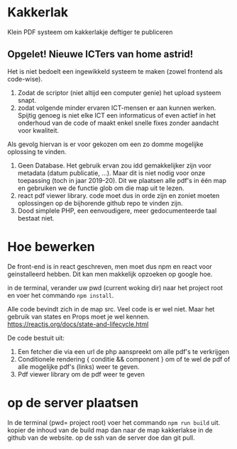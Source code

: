 # Kakkerlak
Klein PDF systeem om kakkerlakje deftiger te publiceren

## Opgelet! Nieuwe ICTers van home astrid! 
Het is niet bedoelt een ingewikkeld systeem te maken (zowel frontend als code-wise). 
1. Zodat de scriptor (niet altijd een computer genie) het upload systeem snapt.
2. zodat volgende minder ervaren ICT-mensen er aan kunnen werken. Spijtig genoeg is niet elke ICT een informaticus of even actief in het onderhoud van de code of maakt enkel snelle fixes zonder aandacht voor kwaliteit.

Als gevolg hiervan is er voor gekozen om een zo domme mogelijke oplossing te vinden.
 1. Geen Database. Het gebruik ervan zou idd gemakkelijker zijn voor metadata (datum publicatie, ...). Maar dit is niet nodig voor onze toepassing (toch in jaar 2019-20). Dit we plaatsen alle pdf's in één map en gebruiken we de functie glob om die map uit te lezen.
 2. react pdf viewer library. code moet dus in orde zijn en zoniet moeten oplossingen op de bijhorende github repo te vinden zijn.
 3. Dood simplele PHP, een eenvoudigere, meer gedocumenteerde taal bestaat niet.
 
 
# Hoe bewerken

De front-end is in react geschreven, men moet dus npm en react voor geinstalleerd hebben. Dit kan men makkelijk opzoeken op google hoe.

in de terminal, verander uw pwd (current woking dir) naar het project root en voer het commando `npm install`.

Alle code bevindt zich in de map src. Veel code is er wel niet. Maar het gebruik van states en Props moet je wel kennen. https://reactjs.org/docs/state-and-lifecycle.html

De code bestuit uit:
 1. Een fetcher die via een url de php aanspreekt om alle pdf's te verkrijgen
 2. Conditionele rendering { conditie && component } om of te wel de pdf of alle mogelijke pdf's (links) weer te geven.
 3. Pdf viewer library om de pdf weer te geven
 
# op de server plaatsen
In de terminal (pwd= project root) voer het commando `npm run build` uit. kopier de inhoud van de build map dan naar de map kakkerlakse in de github van de website. op de ssh van de server doe dan git pull.

